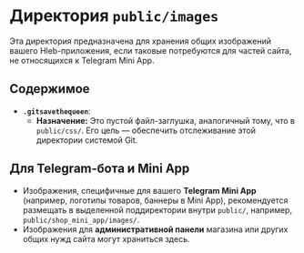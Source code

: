 # Директория `public/images`

Эта директория предназначена для хранения общих изображений вашего Hleb-приложения, если таковые потребуются для частей сайта, не относящихся к Telegram Mini App.

## Содержимое

*   **`.gitsavethequeen`**:
    *   **Назначение:** Это пустой файл-заглушка, аналогичный тому, что в `public/css/`. Его цель — обеспечить отслеживание этой директории системой Git.

## Для Telegram-бота и Mini App

*   Изображения, специфичные для вашего **Telegram Mini App** (например, логотипы товаров, баннеры в Mini App), рекомендуется размещать в выделенной поддиректории внутри `public/`, например, `public/shop_mini_app/images/`.
*   Изображения для **административной панели** магазина или других общих нужд сайта могут храниться здесь.
